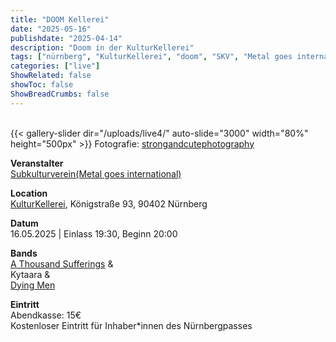 ```yaml
---
title: "DOOM Kellerei"
date: "2025-05-16"
publishdate: "2025-04-14"
description: "Doom in der KulturKellerei"
tags: ["nürnberg", "KulturKellerei", "doom", "SKV", "Metal goes international"]
categories: ["live"]
ShowRelated: false
showToc: false
ShowBreadCrumbs: false
---
```


&nbsp;  
{{< gallery-slider dir="/uploads/live4/" auto-slide="3000" width="80%" height="500px" >}}
Fotografie: [strongandcutephotography](https://www.instagram.com/strongandcutephotography/)

**Veranstalter**  
[Subkulturverein](https://www.subkulturverein.de/)[(Metal goes international)](https://www.instagram.com/subkulturverein/p/DIbcGyuiSkQ/)

**Location**  
[KulturKellerei](https://kultur-kellerei.de/), Königstraße 93, 90402 Nürnberg

**Datum**  
16.05.2025 | Einlass 19:30, Beginn 20:00  

**Bands**  
[A Thousand Sufferings](https://athousandsufferings.com/) &  
Kytaara &  
[Dying Men](https://www.instagram.com/dyingmen.band/)

**Eintritt**  
Abendkasse: 15€  
Kostenloser Eintritt für Inhaber*innen des Nürnbergpasses  

